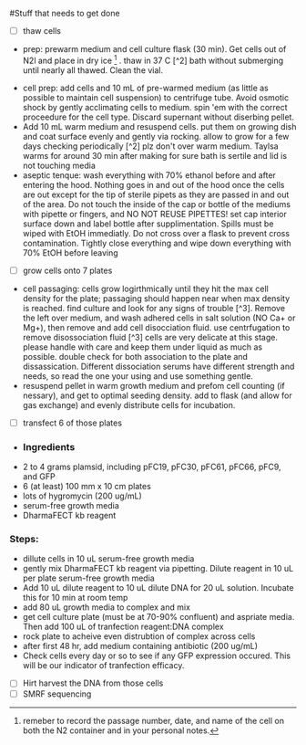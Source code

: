 #Stuff that needs to get done
- [ ] thaw cells 
- prep: prewarm medium and cell culture flask (30 min). Get cells out of N2l and place in dry ice [^1] . thaw in 37 C [^2] bath without submerging until nearly all thawed. Clean the vial. 
 [^1]: remeber to record the passage number, date, and name of the cell on both the N2 container and in your personal notes. 
- cell prep: add cells and 10 mL of pre-warmed medium (as little as possible to maintain cell suspension) to centrifuge tube. Avoid osmotic shock by gently acclimating cells to medium. spin 'em with the correct proceedure for the cell type. Discard supernant without diserbing pellet.
- Add 10 mL warm medium and resuspend cells. put them on growing dish and coat surface evenly and gently via rocking. allow to grow for a few days checking periodically 
[^2] plz don't over warm medium. Taylsa warms for around 30 min after making for sure bath is sertile and lid is not touching media 
- aseptic tenque: wash everything with 70% ethanol before and after entering the hood. Nothing goes in and out of the hood once the cells are out except for the tip of sterile pipets as they are passed in and out of the area. Do not touch the inside of the cap or bottle of the mediums with pipette or fingers, and NO NOT REUSE PIPETTES! set cap interior surface down and label bottle after supplimentation. Spills must be wiped with EtOH immediatly. Do not cross over a flask to prevent cross contamination. Tightly close everything and wipe down everything with 70% EtOH before leaving 
- [ ] grow cells onto 7 plates
- cell passaging: cells grow logirthmically until they hit the max cell density for the plate; passaging should happen near when max density is reached. find culture and look for any signs of trouble [^3]. Remove the left over medium, and wash adhered cells in salt solution (NO Ca+ or Mg+), then remove and add cell disocciation fluid. use centrfugation to remove disossociation fluid 
[^3] cells are very delicate at this stage. please handle with care and keep them under liquid as much as possible. double check for both association to the plate and dissassication. Different dissociation serums have different strength and needs, so read the one your using and use something gentle. 
- resuspend pellet in warm growth medium and prefom cell counting (if nessary), and get to optimal seeding density. add to flask (and allow for gas exchange) and evenly distribute cells for incubation.
- [ ] transfect 6 of those plates 
- ### Ingredients 
- 2 to 4 grams plamsid, including pFC19, pFC30, pFC61, pFC66, pFC9, and GFP 
-  6 (at least) 100 mm x 10 cm plates 
- lots of hygromycin (200 ug/mL) 
- serum-free growth media 
- DharmaFECT kb reagent 

### Steps: 
- dillute cells in 10 uL serum-free growth media
- gently mix DharmaFECT kb reagent via pipetting. Dilute reagent in 10 uL per plate serum-free growth media 
- Add 10 uL dilute reagent to 10 uL dilute DNA for 20 uL solution. Incubate this for 10 min at room temp 
- add 80 uL growth media to complex and mix 
- get cell culture plate (must be at 70-90% confluent) and aspriate media. Then add 100 uL of tranfection reagent:DNA complex 
- rock plate to acheive even distrubtion of complex across cells 
- after first 48 hr, add medium containing antibiotic (200 ug/mL) 
- Check cells every day or so to see if any GFP expression occured. This will be our indicator of tranfection efficacy. 

- [ ] Hirt harvest the DNA from those cells 
- [ ] SMRF sequencing 
